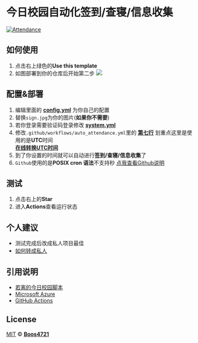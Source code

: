 # 今日校园自动化签到/查寝/信息收集

[![Attendance](https://github.com/Boos4721/TodayStudy_Action/actions/workflows/auto_attendance.yml/badge.svg)](https://github.com/Boos4721/TodayStudy_Action/actions/workflows/auto_attendance.yml)

## 如何使用

1. 点击右上绿色的**Use this template**
2. 如图部署到你的仓库后开始第二步
![](https://github.com/Boos4721/TodayStudy_Action/raw/master/docs/1.jpg)

## 配置&部署

1. 编辑里面的 **[config.yml](https://github.com/Boos4721/TodayStudy_Action/blob/master/config.yml)** 为你自己的配置
2. 替换`sign.jpg`为你的图片(**如果你不需要**)
3. 若你登录需要验证码登录修改 **[system.yml](https://github.com/Boos4721/TodayStudy_Action/blob/master/system.yml)**
4. 修改`.github/workflows/auto_attendance.yml`里的 **[第七行](https://github.com/Boos4721/TodayStudy_Action/blob/fb628fab34357fc904f73232ec227744e4035d7c/.github/workflows/auto_attendance.yml#L7)** 划重点这里是使用的是**UTC**时间<br>
**[在线转换UTC时间](http://www.timebie.com/cn/universalbeijing.php)**
5. 到了你设置的时间就可以自动进行**签到/查寝/信息收集**了
6. `Github`使用的是**POSIX cron 语法**不支持秒 [点我查看Github说明](https://docs.github.com/cn/actions/learn-github-actions/workflow-syntax-for-github-actions#example)

## 测试

1. 点击右上的**Star**
2. 进入**Actions**查看运行状态

## 个人建议

- 测试完成后改成私人项目最佳
- [如何转成私人](https://blog.csdn.net/cnds123321/article/details/86763411)

## 引用说明

- [若离的今日校园脚本](https://github.com/thriving123/fuckTodayStudy.git)
- [Microsoft Azure](https://azure.microsoft.com)
- [GitHub Actions](https://github.com/features/actions)

## License

[MIT](https://github.com/Boos4721/TodayStudy_Action/blob/master/LICENSE) © [**Boos4721**](https://boos4721.github.io/TodayStudy_Action/)